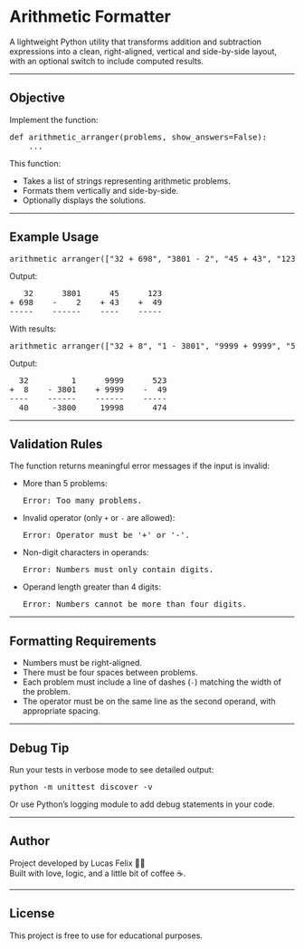 
# Arithmetic Formatter

A lightweight Python utility that transforms addition and subtraction expressions into a clean, right-aligned, vertical and side-by-side layout, with an optional switch to include computed results.

---

## Objective

Implement the function:

<pre>
def arithmetic_arranger(problems, show_answers=False):
    ...
</pre>

This function:
- Takes a list of strings representing arithmetic problems.
- Formats them vertically and side-by-side.
- Optionally displays the solutions.

---

## Example Usage

<pre>
arithmetic_arranger(["32 + 698", "3801 - 2", "45 + 43", "123 + 49"])
</pre>

Output:

<pre>
   32      3801      45      123
+ 698    -    2    + 43    +  49
-----    ------    ----    -----
</pre>

With results:

<pre>
arithmetic_arranger(["32 + 8", "1 - 3801", "9999 + 9999", "523 - 49"], True)
</pre>

Output:

<pre>
  32         1      9999      523
+  8    - 3801    + 9999    -  49
----    ------    ------    -----
  40     -3800     19998      474
</pre>

---

## Validation Rules

The function returns meaningful error messages if the input is invalid:

- More than 5 problems:  
  <pre>Error: Too many problems.</pre>

- Invalid operator (only <code>+</code> or <code>-</code> are allowed):  
  <pre>Error: Operator must be '+' or '-'.</pre>

- Non-digit characters in operands:  
  <pre>Error: Numbers must only contain digits.</pre>

- Operand length greater than 4 digits:  
  <pre>Error: Numbers cannot be more than four digits.</pre>

---

## Formatting Requirements

- Numbers must be right-aligned.
- There must be four spaces between problems.
- Each problem must include a line of dashes (<code>-</code>) matching the width of the problem.
- The operator must be on the same line as the second operand, with appropriate spacing.

---

## Debug Tip

Run your tests in verbose mode to see detailed output:

<pre>
python -m unittest discover -v
</pre>

Or use Python’s logging module to add debug statements in your code.

---

## Author

Project developed by Lucas Felix 🧠💙  
Built with love, logic, and a little bit of coffee ☕.

---

## License

This project is free to use for educational purposes.